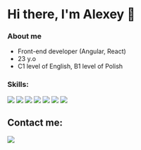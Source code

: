# Hi there, I'm Alexey 👋

  ### About me
  - Front-end developer (Angular, React)
  - 23 y.o
  - C1 level of English, B1 level of Polish
 
  ### Skills:
  <div>
   <img src="https://img.shields.io/badge/javascript-%23323330.svg?style=for-the-badge&logo=javascript&logoColor=%23F7DF1E">
   <img src="https://img.shields.io/badge/typescript-%23007ACC.svg?style=for-the-badge&logo=typescript&logoColor=white">
  <img src="https://img.shields.io/badge/angular-%23DD0031.svg?style=for-the-badge&logo=angular&logoColor=white">
   <img src="https://img.shields.io/badge/rxjs-%23B7178C.svg?style=for-the-badge&logo=reactivex&logoColor=white">
   <img src="https://img.shields.io/badge/react-%2320232a.svg?style=for-the-badge&logo=react&logoColor=%2361DAFB">
   <img src="https://img.shields.io/badge/redux-%23593d88.svg?style=for-the-badge&logo=redux&logoColor=white">
   <img src="https://img.shields.io/badge/git-%23F05033.svg?style=for-the-badge&logo=git&logoColor=white">

    
  </div>

  ## Contact me: 
  <a href="https://www.linkedin.com/in/aliaksei-anikeyenka/" target="_blank">
   <img src="https://img.shields.io/badge/linkedin-%230077B5.svg?style=for-the-badge&logo=linkedin&logoColor=white">
  </a>
   
 

